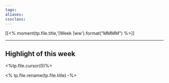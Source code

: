 ```yaml
---
tags:
aliases:
cssclass:
---
```


[[<% moment(tp.file.title,'[Week ]ww').format("MMMM") %>]]

---

## Highlight of this week
<%tp.file.cursor(0)%>

<% tp.file.rename(tp.file.title) -%>


